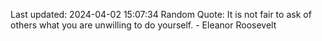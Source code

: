 Last updated: 2024-04-02 15:07:34
Random Quote: It is not fair to ask of others what you are unwilling to do yourself. - Eleanor Roosevelt